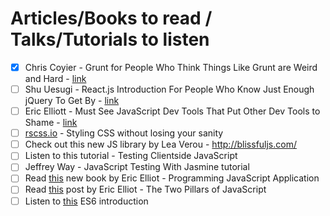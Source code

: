 # Articles/Books to read / Talks/Tutorials to listen

- [x] Chris Coyier - Grunt for People Who Think Things Like Grunt are Weird and Hard - [link](https://24ways.org/2013/grunt-is-not-weird-and-hard/)
- [ ] Shu Uesugi - React.js Introduction For People Who Know Just Enough jQuery To Get By - [link](http://reactfordesigners.com/labs/reactjs-introduction-for-people-who-know-just-enough-jquery-to-get-by/)
- [ ] Eric Elliott - Must See JavaScript Dev Tools That Put Other Dev Tools to Shame - [link](https://medium.com/javascript-scene/must-see-javascript-dev-tools-that-put-other-dev-tools-to-shame-aca6d3e3d925#.y3bk0mv2c) 
- [ ] [rscss.io](http://rscss.io/index.html) - Styling CSS without losing your sanity
- [ ] Check out this new JS library by Lea Verou - http://blissfuljs.com/
- [ ] Listen to this tutorial - Testing Clientside JavaScript
- [ ] Jeffrey Way - JavaScript Testing With Jasmine tutorial
- [ ] Read [this](https://ericelliottjs.com/product/programming-javascript-applications-paper-ebook-bundle/) new book by Eric Elliot - Programming JavaScript Application
- [ ] Read [this](https://medium.com/javascript-scene/the-two-pillars-of-javascript-ee6f3281e7f3#.p3ozj07cv) post by Eric Elliot - The Two Pillars of JavaScript 
- [ ] Listen to [this](https://www.youtube.com/watch?v=3QOh955yh0Y&feature=youtu.be&a) ES6 introduction 
